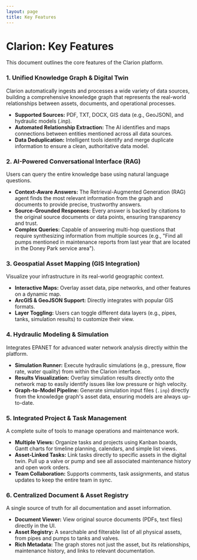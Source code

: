 ```yaml
---
layout: page
title: Key Features
---
```


<div class="container">

# Clarion: Key Features

This document outlines the core features of the Clarion platform.

### 1. Unified Knowledge Graph & Digital Twin
Clarion automatically ingests and processes a wide variety of data sources, building a comprehensive knowledge graph that represents the real-world relationships between assets, documents, and operational processes.
- **Supported Sources:** PDF, TXT, DOCX, GIS data (e.g., GeoJSON), and hydraulic models (.inp).
- **Automated Relationship Extraction:** The AI identifies and maps connections between entities mentioned across all data sources.
- **Data Deduplication:** Intelligent tools identify and merge duplicate information to ensure a clean, authoritative data model.

### 2. AI-Powered Conversational Interface (RAG)
Users can query the entire knowledge base using natural language questions.
- **Context-Aware Answers:** The Retrieval-Augmented Generation (RAG) agent finds the most relevant information from the graph and documents to provide precise, trustworthy answers.
- **Source-Grounded Responses:** Every answer is backed by citations to the original source documents or data points, ensuring transparency and trust.
- **Complex Queries:** Capable of answering multi-hop questions that require synthesizing information from multiple sources (e.g., "Find all pumps mentioned in maintenance reports from last year that are located in the Doney Park service area").

### 3. Geospatial Asset Mapping (GIS Integration)
Visualize your infrastructure in its real-world geographic context.
- **Interactive Maps:** Overlay asset data, pipe networks, and other features on a dynamic map.
- **ArcGIS & GeoJSON Support:** Directly integrates with popular GIS formats.
- **Layer Toggling:** Users can toggle different data layers (e.g., pipes, tanks, simulation results) to customize their view.

### 4. Hydraulic Modeling & Simulation
Integrates EPANET for advanced water network analysis directly within the platform.
- **Simulation Runner:** Execute hydraulic simulations (e.g., pressure, flow rate, water quality) from within the Clarion interface.
- **Results Visualization:** Overlay simulation results directly onto the network map to easily identify issues like low pressure or high velocity.
- **Graph-to-Model Pipeline:** Generate simulation input files (`.inp`) directly from the knowledge graph's asset data, ensuring models are always up-to-date.

### 5. Integrated Project & Task Management
A complete suite of tools to manage operations and maintenance work.
- **Multiple Views:** Organize tasks and projects using Kanban boards, Gantt charts for timeline planning, calendars, and simple list views.
- **Asset-Linked Tasks:** Link tasks directly to specific assets in the digital twin. Pull up a valve or pump and see all associated maintenance history and open work orders.
- **Team Collaboration:** Supports comments, task assignments, and status updates to keep the entire team in sync.

### 6. Centralized Document & Asset Registry
A single source of truth for all documentation and asset information.
- **Document Viewer:** View original source documents (PDFs, text files) directly in the UI.
- **Asset Registry:** A searchable and filterable list of all physical assets, from pipes and pumps to tanks and valves.
- **Rich Metadata:** The graph stores not just the asset, but its relationships, maintenance history, and links to relevant documentation. 

</div> 